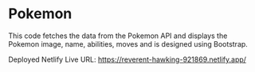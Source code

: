 # Pokemon

This code fetches the data from the Pokemon API and displays the Pokemon image, name, abilities, moves and is designed using Bootstrap.

Deployed Netlify Live URL: https://reverent-hawking-921869.netlify.app/
